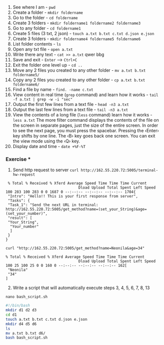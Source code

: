 1) See where I am - `pwd`
2) Create a folder - `mkdir foldername`
3) Go to the folder - `cd foldername`
4) Create 3 folders - `mkdir foldername1 foldername2 foldername3`
5) Go to any folder - `cd foldername1`
6) Create 5 files (3 txt, 2 json) - `touch a.txt b.txt c.txt d.json e.json`
7) Create 3 folders - `mkdir foldername4 foldername5 foldername6`
8) List folder contents - `ls`
9) Open any txt file - `open a.txt`
10) Write there any text - `cat >> a.txt`
qwer
bbg
11) Save and exit - `Enter` --> `Ctrl+C`
12) Exit the folder one level up - `cd ..`
13) Move any 2 files you created to any other folder - `mv a.txt b.txt foldername5/`
14) Copy any 2 files you created to any other folder - `cp a.txt b.txt foldername6/`
15) Find a file by name - `find. -name c.txt`
16) View content in real time (`grep` command) and learn how it works - `tail -f a.txt | grep -w -i "sec"`
17) Output the first few lines from a text file - `head -n3 a.txt`
18) Output the last few lines from a text file - `tail -n3 a.txt`
19) View the contents of a long file (`less` command) learn how it works - `less a.txt`
The more filter command displays the contents of the file on the screen in separate pages, just the size of the entire screen. In order to see the next page, you must press the spacebar. Pressing the ‹Enter› key shifts by one line. The ‹B› key goes back one screen. You can exit the view mode using the ‹Q› key.
20) Display date and time - `date +%F-%T`

### Exercise *

1) Send http request to server 
`curl http://162.55.220.72:5005/terminal-hw-request`
```
 % Total % Received % Xferd Average Speed ​​Time Time Time Current
                                 Dload Upload Total Spent Left Speed
100 283 100 283 0 0 1687 0 --:--:-- --:--:-- --:--:-- 1704{
 "Intro": "Hello!! This is your first response from server",
 "Tasks": {
 "Task_1": "Send the next URL in terminal: http://162.55.220.72:5005/get_method?name=(set_your_String)&age=(set_your_number)",
 "result": [
 "Your_String",
  "Your_number"
  ]
 }
}
```

`curl "http://162.55.220.72:5005/get_method?name=Neonila&age=34"`
```
% Total % Received % Xferd Average Speed ​​Time Time Time Current
                                 Dload Upload Total Spent Left Speed
100 25 100 25 0 0 160 0 --:--:-- --:--:-- --:--:-- 162[
 "Neonila"
 "34"
]
```

2) Write a script that will automatically execute steps 3, 4, 5, 6, 7, 8, 13

`nano bash_script.sh`

```sh
#!/bin/bash
mkdir d1 d2 d3
cd d1
touch a.txt b.txt c.txt d.json e.json
mkdir d4 d5 d6
ls
mv a.txt b.txt d6/
bash bash_script.sh
```
